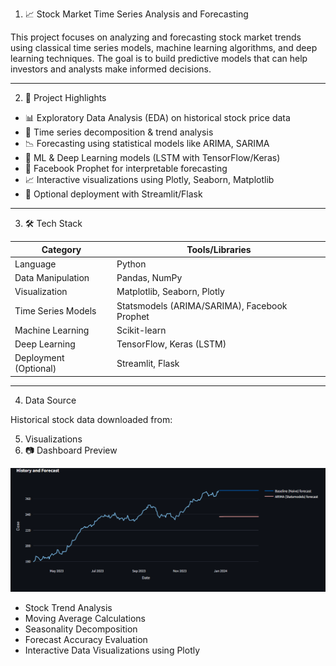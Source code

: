 1. 📈 Stock Market Time Series Analysis and Forecasting

This project focuses on analyzing and forecasting stock market trends using classical time series models, machine learning algorithms, and deep learning techniques. The goal is to build predictive models that can help investors and analysts make informed decisions.

---

2. 📌 Project Highlights

- 📊 Exploratory Data Analysis (EDA) on historical stock price data  
- 🧮 Time series decomposition & trend analysis  
- 📉 Forecasting using statistical models like ARIMA, SARIMA  
- 🤖 ML & Deep Learning models (LSTM with TensorFlow/Keras)  
- 🔮 Facebook Prophet for interpretable forecasting  
- 📈 Interactive visualizations using Plotly, Seaborn, Matplotlib  
- 🚀 Optional deployment with Streamlit/Flask

---

3. 🛠️ Tech Stack

| Category            | Tools/Libraries                         |
|---------------------|------------------------------------------|
| Language            | Python                                   |
| Data Manipulation   | Pandas, NumPy                            |
| Visualization       | Matplotlib, Seaborn, Plotly              |
| Time Series Models  | Statsmodels (ARIMA/SARIMA), Facebook Prophet |
| Machine Learning    | Scikit-learn                             |
| Deep Learning       | TensorFlow, Keras (LSTM)                 |
| Deployment (Optional)| Streamlit, Flask                        |

---

4. Data Source

Historical stock data downloaded from:

[Yahoo Finance]: https://finance.yahoo.com

[Alpha Vantage ]: https://www.alphavantage.co

5. Visualizations
6. 📷 Dashboard Preview  

![Time Series Showcase](https://github.com/Sanjana-Sen/Time-Series-Analysis/blob/main/Stocky.png) 
*   Stock Trend Analysis
*   Moving Average Calculations
*   Seasonality Decomposition
*   Forecast Accuracy Evaluation
*   Interactive Data Visualizations using Plotly

